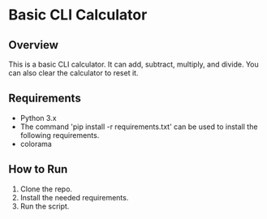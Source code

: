 # Basic CLI Calculator


## Overview

This is a basic CLI calculator. It can add, subtract, multiply, and divide. You can also clear the calculator to reset it.

## Requirements
* Python 3.x
* The command 'pip install -r requirements.txt' can be used to install the following requirements.
* colorama

## How to Run
1. Clone the repo.
2. Install the needed requirements.
3. Run the script.